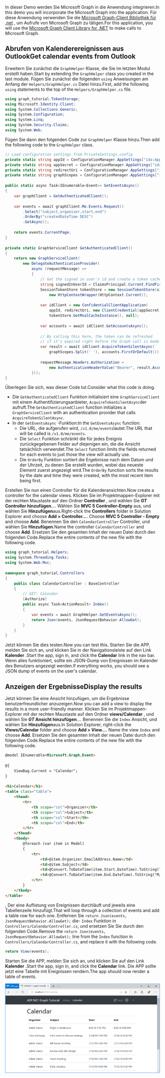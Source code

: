 <!-- markdownlint-disable MD002 MD041 -->

<span data-ttu-id="82fec-101">In dieser Demo werden Sie Microsoft Graph in die Anwendung integrieren.</span><span class="sxs-lookup"><span data-stu-id="82fec-101">In this demo you will incorporate the Microsoft Graph into the application.</span></span> <span data-ttu-id="82fec-102">Für diese Anwendung verwenden Sie die [Microsoft Graph-Client Bibliothek für .net](https://github.com/microsoftgraph/msgraph-sdk-dotnet) , um Aufrufe von Microsoft Graph zu tätigen.</span><span class="sxs-lookup"><span data-stu-id="82fec-102">For this application, you will use the [Microsoft Graph Client Library for .NET](https://github.com/microsoftgraph/msgraph-sdk-dotnet) to make calls to Microsoft Graph.</span></span>

## <a name="get-calendar-events-from-outlook"></a><span data-ttu-id="82fec-103">Abrufen von Kalenderereignissen aus Outlook</span><span class="sxs-lookup"><span data-stu-id="82fec-103">Get calendar events from Outlook</span></span>

<span data-ttu-id="82fec-104">Erweitern Sie zunächst die `GraphHelper` Klasse, die Sie im letzten Modul erstellt haben.</span><span class="sxs-lookup"><span data-stu-id="82fec-104">Start by extending the `GraphHelper` class you created in the last module.</span></span> <span data-ttu-id="82fec-105">Fügen Sie zunächst die folgenden `using` Anweisungen am Anfang der `Helpers/GraphHelper.cs` Datei hinzu.</span><span class="sxs-lookup"><span data-stu-id="82fec-105">First, add the following `using` statements to the top of the `Helpers/GraphHelper.cs` file.</span></span>

```cs
using graph_tutorial.TokenStorage;
using Microsoft.Identity.Client;
using System.Collections.Generic;
using System.Configuration;
using System.Linq;
using System.Security.Claims;
using System.Web;
```

<span data-ttu-id="82fec-106">Fügen Sie dann den folgenden Code zur `GraphHelper` Klasse hinzu.</span><span class="sxs-lookup"><span data-stu-id="82fec-106">Then add the following code to the `GraphHelper` class.</span></span>

```cs
// Load configuration settings from PrivateSettings.config
private static string appId = ConfigurationManager.AppSettings["ida:AppId"];
private static string appSecret = ConfigurationManager.AppSettings["ida:AppSecret"];
private static string redirectUri = ConfigurationManager.AppSettings["ida:RedirectUri"];
private static string graphScopes = ConfigurationManager.AppSettings["ida:AppScopes"];

public static async Task<IEnumerable<Event>> GetEventsAsync()
{
    var graphClient = GetAuthenticatedClient();

    var events = await graphClient.Me.Events.Request()
        .Select("subject,organizer,start,end")
        .OrderBy("createdDateTime DESC")
        .GetAsync();

    return events.CurrentPage;
}

private static GraphServiceClient GetAuthenticatedClient()
{
    return new GraphServiceClient(
        new DelegateAuthenticationProvider(
            async (requestMessage) =>
            {
                // Get the signed in user's id and create a token cache
                string signedInUserId = ClaimsPrincipal.Current.FindFirst(ClaimTypes.NameIdentifier).Value;
                SessionTokenStore tokenStore = new SessionTokenStore(signedInUserId,
                    new HttpContextWrapper(HttpContext.Current));

                var idClient = new ConfidentialClientApplication(
                    appId, redirectUri, new ClientCredential(appSecret),
                    tokenStore.GetMsalCacheInstance(), null);

                var accounts = await idClient.GetAccountsAsync();

                // By calling this here, the token can be refreshed
                // if it's expired right before the Graph call is made
                var result = await idClient.AcquireTokenSilentAsync(
                    graphScopes.Split(' '), accounts.FirstOrDefault());

                requestMessage.Headers.Authorization =
                    new AuthenticationHeaderValue("Bearer", result.AccessToken);
            }));
}
```

<span data-ttu-id="82fec-107">Überlegen Sie sich, was dieser Code tut.</span><span class="sxs-lookup"><span data-stu-id="82fec-107">Consider what this code is doing.</span></span>

- <span data-ttu-id="82fec-108">Die `GetAuthenticatedClient` Funktion initialisiert eine `GraphServiceClient` mit einem Authentifizierungsanbieter, `AcquireTokenSilentAsync`der aufruft.</span><span class="sxs-lookup"><span data-stu-id="82fec-108">The `GetAuthenticatedClient` function initializes a `GraphServiceClient` with an authentication provider that calls `AcquireTokenSilentAsync`.</span></span>
- <span data-ttu-id="82fec-109">In der `GetEventsAsync` -Funktion:</span><span class="sxs-lookup"><span data-stu-id="82fec-109">In the `GetEventsAsync` function:</span></span>
  - <span data-ttu-id="82fec-110">Die URL, die aufgerufen wird, `/v1.0/me/events`lautet.</span><span class="sxs-lookup"><span data-stu-id="82fec-110">The URL that will be called is `/v1.0/me/events`.</span></span>
  - <span data-ttu-id="82fec-111">Die `Select` Funktion schränkt die für jedes Ereignis zurückgegebenen Felder auf diejenigen ein, die die Ansicht tatsächlich verwendet.</span><span class="sxs-lookup"><span data-stu-id="82fec-111">The `Select` function limits the fields returned for each events to just those the view will actually use.</span></span>
  - <span data-ttu-id="82fec-112">Die `OrderBy` Funktion sortiert die Ergebnisse nach dem Datum und der Uhrzeit, zu denen Sie erstellt wurden, wobei das neueste Element zuerst angezeigt wird.</span><span class="sxs-lookup"><span data-stu-id="82fec-112">The `OrderBy` function sorts the results by the date and time they were created, with the most recent item being first.</span></span>

<span data-ttu-id="82fec-113">Erstellen Sie nun einen Controller für die Kalenderansichten.</span><span class="sxs-lookup"><span data-stu-id="82fec-113">Now create a controller for the calendar views.</span></span> <span data-ttu-id="82fec-114">Klicken Sie im Projektmappen-Explorer mit der rechten Maustaste auf den Ordner **Controller** , und wählen Sie **_GT_ Controller hinzufügen**.... Wählen Sie **MVC 5 Controller-Empty** aus, und wählen Sie **Hinzufügen**aus.</span><span class="sxs-lookup"><span data-stu-id="82fec-114">Right-click the **Controllers** folder in Solution Explorer and choose **Add > Controller...**. Choose **MVC 5 Controller - Empty** and choose **Add**.</span></span> <span data-ttu-id="82fec-115">Benennen Sie den `CalendarController` Controller, und wählen Sie **Hinzufügen**.</span><span class="sxs-lookup"><span data-stu-id="82fec-115">Name the controller `CalendarController` and choose **Add**.</span></span> <span data-ttu-id="82fec-116">Ersetzen Sie den gesamten Inhalt der neuen Datei durch den folgenden Code.</span><span class="sxs-lookup"><span data-stu-id="82fec-116">Replace the entire contents of the new file with the following code.</span></span>

```cs
using graph_tutorial.Helpers;
using System.Threading.Tasks;
using System.Web.Mvc;

namespace graph_tutorial.Controllers
{
    public class CalendarController : BaseController
    {
        // GET: Calendar
        [Authorize]
        public async Task<ActionResult> Index()
        {
            var events = await GraphHelper.GetEventsAsync();
            return Json(events, JsonRequestBehavior.AllowGet);
        }
    }
}
```

<span data-ttu-id="82fec-117">Jetzt können Sie dies testen.</span><span class="sxs-lookup"><span data-stu-id="82fec-117">Now you can test this.</span></span> <span data-ttu-id="82fec-118">Starten Sie die APP, melden Sie sich an, und klicken Sie in der Navigationsleiste auf den Link **Kalender** .</span><span class="sxs-lookup"><span data-stu-id="82fec-118">Start the app, sign in, and click the **Calendar** link in the nav bar.</span></span> <span data-ttu-id="82fec-119">Wenn alles funktioniert, sollte ein JSON-Dump von Ereignissen im Kalender des Benutzers angezeigt werden.</span><span class="sxs-lookup"><span data-stu-id="82fec-119">If everything works, you should see a JSON dump of events on the user's calendar.</span></span>

## <a name="display-the-results"></a><span data-ttu-id="82fec-120">Anzeigen der Ergebnisse</span><span class="sxs-lookup"><span data-stu-id="82fec-120">Display the results</span></span>

<span data-ttu-id="82fec-121">Jetzt können Sie eine Ansicht hinzufügen, um die Ergebnisse benutzerfreundlicher anzuzeigen.</span><span class="sxs-lookup"><span data-stu-id="82fec-121">Now you can add a view to display the results in a more user-friendly manner.</span></span> <span data-ttu-id="82fec-122">Klicken Sie im Projektmappen-Explorer mit der rechten Maustaste auf den Ordner **views/Calendar** , und wählen Sie **_GT_ Ansicht hinzufügen**.... Benennen Sie die `Index` Ansicht, und wählen Sie **Hinzufügen**aus.</span><span class="sxs-lookup"><span data-stu-id="82fec-122">In Solution Explorer, right-click the **Views/Calendar** folder and choose **Add > View...**. Name the view `Index` and choose **Add**.</span></span> <span data-ttu-id="82fec-123">Ersetzen Sie den gesamten Inhalt der neuen Datei durch den folgenden Code.</span><span class="sxs-lookup"><span data-stu-id="82fec-123">Replace the entire contents of the new file with the following code.</span></span>

```html
@model IEnumerable<Microsoft.Graph.Event>

@{
    ViewBag.Current = "Calendar";
}

<h1>Calendar</h1>
<table class="table">
    <thead>
        <tr>
            <th scope="col">Organizer</th>
            <th scope="col">Subject</th>
            <th scope="col">Start</th>
            <th scope="col">End</th>
        </tr>
    </thead>
    <tbody>
        @foreach (var item in Model)
        {
            <tr>
                <td>@item.Organizer.EmailAddress.Name</td>
                <td>@item.Subject</td>
                <td>@Convert.ToDateTime(item.Start.DateTime).ToString("M/d/yy h:mm tt")</td>
                <td>@Convert.ToDateTime(item.End.DateTime).ToString("M/d/yy h:mm tt")</td>
            </tr>
        }
    </tbody>
</table>
```

<span data-ttu-id="82fec-124">, Der eine Auflistung von Ereignissen durchläuft und jeweils eine Tabellenzeile hinzufügt.</span><span class="sxs-lookup"><span data-stu-id="82fec-124">That will loop through a collection of events and add a table row for each one.</span></span> <span data-ttu-id="82fec-125">Entfernen Sie `return Json(events, JsonRequestBehavior.AllowGet);` die- `Index` Funktion in `Controllers/CalendarController.cs`, und ersetzen Sie Sie durch den folgenden Code.</span><span class="sxs-lookup"><span data-stu-id="82fec-125">Remove the `return Json(events, JsonRequestBehavior.AllowGet);` line from the `Index` function in `Controllers/CalendarController.cs`, and replace it with the following code.</span></span>

```cs
return View(events);
```

<span data-ttu-id="82fec-126">Starten Sie die APP, melden Sie sich an, und klicken Sie auf den Link **Kalender** .</span><span class="sxs-lookup"><span data-stu-id="82fec-126">Start the app, sign in, and click the **Calendar** link.</span></span> <span data-ttu-id="82fec-127">Die APP sollte jetzt eine Tabelle mit Ereignissen rendern.</span><span class="sxs-lookup"><span data-stu-id="82fec-127">The app should now render a table of events.</span></span>

![Screenshot der Ereignistabelle](./images/add-msgraph-01.png)